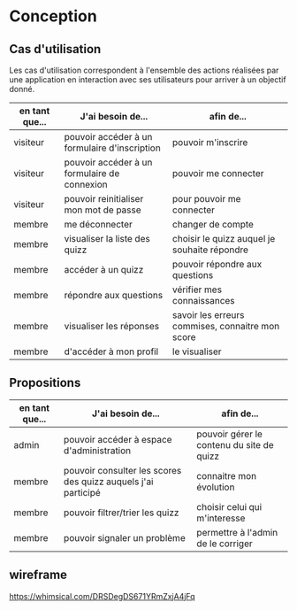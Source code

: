# Conception

## Cas d'utilisation

Les cas d'utilisation correspondent à l'ensemble des actions réalisées par une application en interaction avec ses utilisateurs pour arriver à un objectif donné.

| en tant que... | J'ai besoin de...                             | afin de...                                       |
| -------------- | --------------------------------------------- | ------------------------------------------------ |
| visiteur       | pouvoir accéder à un formulaire d'inscription | pouvoir m'inscrire                               |
| visiteur       | pouvoir accéder à un formulaire de connexion  | pouvoir me connecter                             |
| visiteur       | pouvoir reinitialiser mon mot de passe        | pour pouvoir me connecter                        |
| membre         | me déconnecter                                | changer de compte                                |
| membre         | visualiser la liste des quizz                 | choisir le quizz auquel je souhaite répondre     |
| membre         | accéder à un quizz                            | pouvoir répondre aux questions                   |
| membre         | répondre aux questions                        | vérifier mes connaissances                       |
| membre         | visualiser les réponses                       | savoir les erreurs commises, connaitre mon score |
| membre         | d'accéder à mon profil                        | le visualiser                                    |

## Propositions

| en tant que... | J'ai besoin de...                                             | afin de...                                |
| -------------- | ------------------------------------------------------------- | ----------------------------------------- |
| admin          | pouvoir accéder à espace d'administration                     | pouvoir gérer le contenu du site de quizz |
| membre         | pouvoir consulter les scores des quizz auquels j'ai participé | connaitre mon évolution                   |
| membre         | pouvoir filtrer/trier les quizz                               | choisir celui qui m'interesse             |
| membre         | pouvoir signaler un problème                               | permettre à l'admin de le corriger             |

## wireframe

https://whimsical.com/DRSDegDS671YRmZxjA4jFq